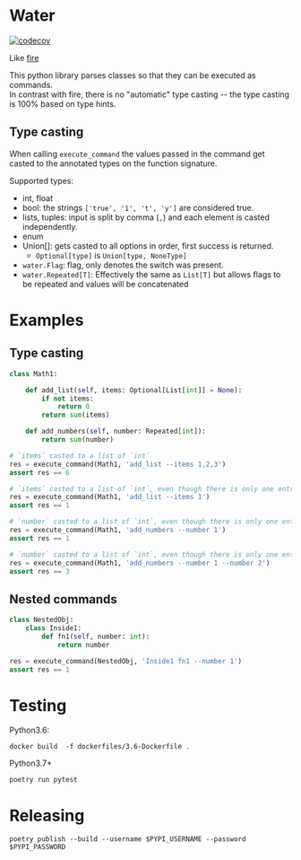 # Water

[![codecov](https://codecov.io/gh/davidventura/water/branch/master/graph/badge.svg?token=m5obuvwZ0I)](https://codecov.io/gh/davidventura/water)

Like [fire](https://github.com/google/python-fire)

This python library parses classes so that they can be executed as commands.  
In contrast with fire, there is no "automatic" type casting -- the type casting is 100% based on type hints.

## Type casting

When calling `execute_command` the values passed in the command get casted to the annotated types on the function
signature.

Supported types:

* int, float
* bool: the strings `['true', '1', 't', 'y']` are considered true.
* lists, tuples: input is split by comma (`,`) and each element is casted independently.
* enum
* Union[]: gets casted to all options in order, first success is returned.
  * `Optional[type]` is `Union[type, NoneType]`
* `water.Flag`: flag, only denotes the switch was present.
* `water.Repeated[T]`: Effectively the same as `List[T]` but allows flags to be repeated and values will be concatenated

# Examples

## Type casting

```python
class Math1:

    def add_list(self, items: Optional[List[int]] = None):
        if not items:
            return 0
        return sum(items)

    def add_numbers(self, number: Repeated[int]):
        return sum(number)

# `items` casted to a list of `int`
res = execute_command(Math1, 'add_list --items 1,2,3')
assert res == 6

# `items` casted to a list of `int`, even though there is only one entry
res = execute_command(Math1, 'add_list --items 1')
assert res == 1

# `number` casted to a list of `int`, even though there is only one entry
res = execute_command(Math1, 'add_numbers --number 1')
assert res == 1

# `number` casted to a list of `int`, even though there is only one entry
res = execute_command(Math1, 'add_numbers --number 1 --number 2')
assert res == 3
```

## Nested commands

```python
class NestedObj:
    class Inside1:
        def fn1(self, number: int):
            return number

res = execute_command(NestedObj, 'Inside1 fn1 --number 1')
assert res == 1
```


# Testing

Python3.6:
```
docker build  -f dockerfiles/3.6-Dockerfile .
```

Python3.7+
```
poetry run pytest
```

# Releasing

```
poetry publish --build --username $PYPI_USERNAME --password $PYPI_PASSWORD
```
